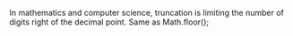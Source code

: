 In mathematics and computer science, truncation is limiting the number of digits right of the decimal point.
Same as Math.floor();
